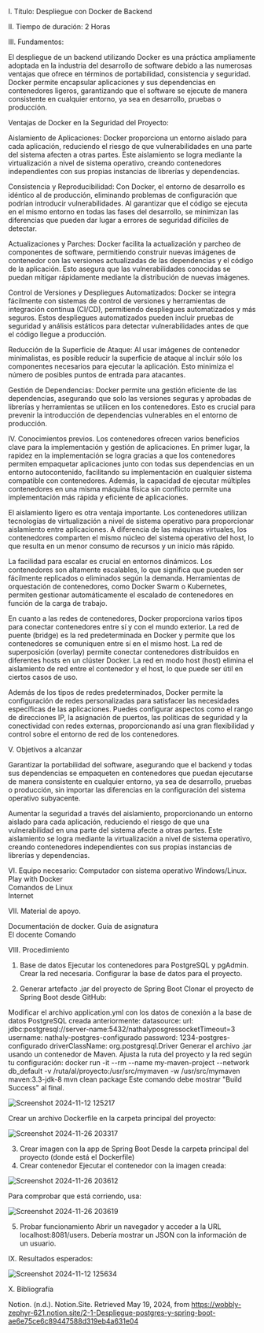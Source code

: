 I. Título:  Despliegue con Docker de Backend

II. Tiempo de duración: 2 Horas

III. Fundamentos:

El despliegue de un backend utilizando Docker es una práctica ampliamente adoptada en la industria del desarrollo de software debido a las numerosas ventajas que ofrece en términos de portabilidad, consistencia y seguridad. Docker permite encapsular aplicaciones y sus dependencias en contenedores ligeros, garantizando que el software se ejecute de manera consistente en cualquier entorno, ya sea en desarrollo, pruebas o producción.

Ventajas de Docker en la Seguridad del Proyecto:

Aislamiento de Aplicaciones: Docker proporciona un entorno aislado para cada aplicación, reduciendo el riesgo de que vulnerabilidades en una parte del sistema afecten a otras partes. Este aislamiento se logra mediante la virtualización a nivel de sistema operativo, creando contenedores independientes con sus propias instancias de librerías y dependencias.

Consistencia y Reproducibilidad: Con Docker, el entorno de desarrollo es idéntico al de producción, eliminando problemas de configuración que podrían introducir vulnerabilidades. Al garantizar que el código se ejecuta en el mismo entorno en todas las fases del desarrollo, se minimizan las diferencias que pueden dar lugar a errores de seguridad difíciles de detectar.

Actualizaciones y Parches: Docker facilita la actualización y parcheo de componentes de software, permitiendo construir nuevas imágenes de contenedor con las versiones actualizadas de las dependencias y el código de la aplicación. Esto asegura que las vulnerabilidades conocidas se puedan mitigar rápidamente mediante la distribución de nuevas imágenes.

Control de Versiones y Despliegues Automatizados: Docker se integra fácilmente con sistemas de control de versiones y herramientas de integración continua (CI/CD), permitiendo despliegues automatizados y más seguros. Estos despliegues automatizados pueden incluir pruebas de seguridad y análisis estáticos para detectar vulnerabilidades antes de que el código llegue a producción.

Reducción de la Superficie de Ataque: Al usar imágenes de contenedor minimalistas, es posible reducir la superficie de ataque al incluir sólo los componentes necesarios para ejecutar la aplicación. Esto minimiza el número de posibles puntos de entrada para atacantes.

Gestión de Dependencias: Docker permite una gestión eficiente de las dependencias, asegurando que solo las versiones seguras y aprobadas de librerías y herramientas se utilicen en los contenedores. Esto es crucial para prevenir la introducción de dependencias vulnerables en el entorno de producción.


IV. Conocimientos previos.
Los contenedores ofrecen varios beneficios clave para la implementación y gestión de aplicaciones. En primer lugar, la rapidez en la implementación se logra gracias a que los contenedores permiten empaquetar aplicaciones junto con todas sus dependencias en un entorno autocontenido, facilitando su implementación en cualquier sistema compatible con contenedores. Además, la capacidad de ejecutar múltiples contenedores en una misma máquina física sin conflicto permite una implementación más rápida y eficiente de aplicaciones.

El aislamiento ligero es otra ventaja importante. Los contenedores utilizan tecnologías de virtualización a nivel de sistema operativo para proporcionar aislamiento entre aplicaciones. A diferencia de las máquinas virtuales, los contenedores comparten el mismo núcleo del sistema operativo del host, lo que resulta en un menor consumo de recursos y un inicio más rápido.

La facilidad para escalar es crucial en entornos dinámicos. Los contenedores son altamente escalables, lo que significa que pueden ser fácilmente replicados o eliminados según la demanda. Herramientas de orquestación de contenedores, como Docker Swarm o Kubernetes, permiten gestionar automáticamente el escalado de contenedores en función de la carga de trabajo.

En cuanto a las redes de contenedores, Docker proporciona varios tipos para conectar contenedores entre sí y con el mundo exterior. La red de puente (bridge) es la red predeterminada en Docker y permite que los contenedores se comuniquen entre sí en el mismo host. La red de superposición (overlay) permite conectar contenedores distribuidos en diferentes hosts en un clúster Docker. La red en modo host (host) elimina el aislamiento de red entre el contenedor y el host, lo que puede ser útil en ciertos casos de uso.

Además de los tipos de redes predeterminados, Docker permite la configuración de redes personalizadas para satisfacer las necesidades específicas de las aplicaciones. Puedes configurar aspectos como el rango de direcciones IP, la asignación de puertos, las políticas de seguridad y la conectividad con redes externas, proporcionando así una gran flexibilidad y control sobre el entorno de red de los contenedores.


V. Objetivos a alcanzar

Garantizar la portabilidad del software, asegurando que el backend y todas sus dependencias se empaqueten en contenedores que puedan ejecutarse de manera consistente en cualquier entorno, ya sea de desarrollo, pruebas o producción, sin importar las diferencias en la configuración del sistema operativo subyacente.

Aumentar la seguridad a través del aislamiento, proporcionando un entorno aislado para cada aplicación, reduciendo el riesgo de que una vulnerabilidad en una parte del sistema afecte a otras partes. Este aislamiento se logra mediante la virtualización a nivel de sistema operativo, creando contenedores independientes con sus propias instancias de librerías y dependencias.



VI. Equipo necesario:
Computador con sistema operativo Windows/Linux. 
Play with Docker  
Comandos de Linux  
Internet 

VII. Material de apoyo.

Documentación de docker. 
Guía de asignatura  
El docente
Comando 

VIII. Procedimiento


1. Base de datos
Ejecutar los contenedores para PostgreSQL y pgAdmin.
Crear la red necesaria.
Configurar la base de datos para el proyecto.

2. Generar artefacto .jar del proyecto de Spring Boot
Clonar el proyecto de Spring Boot desde GitHub:

Modificar el archivo application.yml con los datos de conexión a la base de datos PostgreSQL creada anteriormente:
datasource:
  url: jdbc:postgresql://server-name:5432/nathalyposgressocketTimeout=3
  username: nathaly-postgres-configurado
  password: 1234-postgres-configurado
  driverClassName: org.postgresql.Driver
Generar el archivo .jar usando un contenedor de Maven. Ajusta la ruta del proyecto y la red según tu configuración:
docker run -it --rm --name my-maven-project --network db_default -v /ruta/al/proyecto:/usr/src/mymaven -w /usr/src/mymaven maven:3.3-jdk-8 mvn clean package
Este comando debe mostrar "Build Success" al final.

![Screenshot 2024-11-12 125217](https://github.com/user-attachments/assets/21563776-d090-432a-b982-2765d0b97669)


Crear un archivo Dockerfile en la carpeta principal del proyecto:

![Screenshot 2024-11-26 203317](https://github.com/user-attachments/assets/6babdd72-8736-4fe7-8ace-b0255ce289e3)


3. Crear imagen con la app de Spring Boot
Desde la carpeta principal del proyecto (donde está el Dockerfile)
4. Crear contenedor
Ejecutar el contenedor con la imagen creada:

![Screenshot 2024-11-26 203612](https://github.com/user-attachments/assets/6e8b36b7-9dbe-4e88-aa80-35f7a74bac5b)


Para comprobar que está corriendo, usa:

![Screenshot 2024-11-26 203619](https://github.com/user-attachments/assets/87a14909-2fe1-4416-8fee-3eb0060354ee)


5. Probar funcionamiento
Abrir un navegador y acceder a la URL localhost:8081/users. Debería mostrar un JSON con la información de un usuario.

IX. Resultados esperados:

![Screenshot 2024-11-12 125634](https://github.com/user-attachments/assets/82bd938b-5938-417d-b43f-24fca62805cf)


X. Bibliografía

Notion. (n.d.). Notion.Site. Retrieved May 19, 2024, from https://wobbly-zephyr-621.notion.site/2-1-Despliegue-postgres-y-spring-boot-ae6e75ce6c89447588d319eb4a631e04
